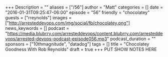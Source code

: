 +++
Description = ""
aliases = ["/56"]
author = "Matt"
categories = []
date = "2016-01-31T09:25:47-06:00"
episode = "56"
friendly = "chocolatey"
guests = ["rreynolds"]
images = ["http://arresteddevops.com/img/social/fb/chocolatey.png"]
news_keywords = []
podcast = "https://media.blubrry.com/arresteddevops/content.blubrry.com/arresteddevops/arrested-devops-podcast-episode056.mp3"
podcast_duration = ""
sponsors = ["10thmagnitude", "datadog"]
tags = []
title = "Chocolatey Goodness With Rob Reynolds"
draft = true
+++
PUT SHOW NOTES HERE

